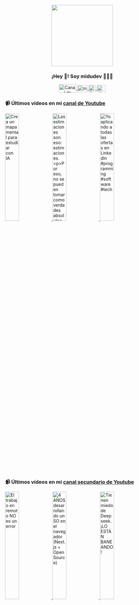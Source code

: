 <p align="center" width="300">
   <img align="center" width="200" src="https://user-images.githubusercontent.com/1561955/106762302-fda9de00-6635-11eb-99be-3ef744e60c0e.png" />
   <h3 align="center">¡Hey 👋! Soy midudev 👨🏻‍💻</h3>
</p>

<p align="center">
   <a href="https://twitch.tv/midudev" target="blank">
    <img align="center" src="https://upload.wikimedia.org/wikipedia/commons/c/ce/Twitch_logo_2019.svg" alt="Canal de Twitch de midudev" height="28px" width="56px" />
  </a>
  <span style="width: 8px;"> </span>
   <a href="https://youtube.com/midudev" target="blank">
    <img align="center" src="https://upload.wikimedia.org/wikipedia/commons/0/09/YouTube_full-color_icon_%282017%29.svg" alt="midudev" height="23px" width="33px" />
  </a>
  <span style="width: 8px;"> </span>
  <a href="https://instagram.com/midu.dev" target="blank">
    <img align="center" src="https://upload.wikimedia.org/wikipedia/commons/e/e7/Instagram_logo_2016.svg" alt="Canal de Instagram de midu.dev" height="23px" width="23px" />
  </a>
  <span style="width: 8px;"> </span>
  <a href="https://twitter.com/midudev" target="blank">
    <img align="center" src="https://upload.wikimedia.org/wikipedia/commons/thumb/6/6f/Logo_of_Twitter.svg/2491px-Logo_of_Twitter.svg.png" alt="Canal de Twitter de midudev" height="23px" width="28px" />
  </a>
</p>

### 📹 Últimos vídeos en mi [canal de Youtube](https://youtube.com/midudev?sub_confirmation=1)

<a href='https://youtu.be/mELfpPrsjX4' target='_blank'>
  <img width='30%' src='https://img.youtube.com/vi/mELfpPrsjX4/mqdefault.jpg' alt='Crea un mapa mental para estudiar con IA' />
</a>
<a href='https://youtu.be/-_j03b-jlNk' target='_blank'>
  <img width='30%' src='https://img.youtube.com/vi/-_j03b-jlNk/mqdefault.jpg' alt='Las estimaciones son eso: estimaciones.

Por eso, no se pueden tomar como verdades absolutas.

Son m' />
</a>
<a href='https://youtu.be/Xon1XPn5hDI' target='_blank'>
  <img width='30%' src='https://img.youtube.com/vi/Xon1XPn5hDI/mqdefault.jpg' alt='Yo aplicando a todas las ofertas en LinkedIn #programming #software #tech' />
</a>

### 📹 Últimos vídeos en mi [canal secundario de Youtube](https://youtube.com/midulive?sub_confirmation=1)

<a href='https://youtu.be/lMU1AQl-vSc' target='_blank'>
  <img width='30%' src='https://img.youtube.com/vi/lMU1AQl-vSc/mqdefault.jpg' alt='El trabajo en remoto NO es un error' />
</a>
<a href='https://youtu.be/jCWwh-741SM' target='_blank'>
  <img width='30%' src='https://img.youtube.com/vi/jCWwh-741SM/mqdefault.jpg' alt='4 AÑOS desarrollando un SO en el navegador (Next.js + Open Source)' />
</a>
<a href='https://youtu.be/OeVNQoJrmX8' target='_blank'>
  <img width='30%' src='https://img.youtube.com/vi/OeVNQoJrmX8/mqdefault.jpg' alt='Tienen miedo de Deepseek. ¡LO ESTÁN BANEANDO!' />
</a>